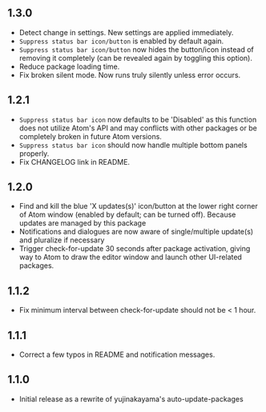 ## 1.3.0
* Detect change in settings. New settings are applied immediately.
* `Suppress status bar icon/button` is enabled by default again.
* `Suppress status bar icon/button` now hides the button/icon instead of removing it completely (can be revealed again by toggling this option).
* Reduce package loading time.
* Fix broken silent mode. Now runs truly silently unless error occurs.


## 1.2.1
* `Suppress status bar icon` now defaults to be 'Disabled' as this function does not utilize Atom's API and may conflicts with other packages or be completely broken in future Atom versions.
* `Suppress status bar icon` should now handle multiple bottom panels properly.
* Fix CHANGELOG link in README.


## 1.2.0
* Find and kill the blue 'X updates(s)' icon/button at the lower right corner of Atom window (enabled by default; can be turned off). Because updates are managed by this package
* Notifications and dialogues are now aware of single/multiple update(s) and pluralize if necessary
* Trigger check-for-update 30 seconds after package activation, giving way to Atom to draw the editor window and launch other UI-related packages.


## 1.1.2
* Fix minimum interval between check-for-update should not be < 1 hour.


## 1.1.1
* Correct a few typos in README and notification messages.


## 1.1.0
* Initial release as a rewrite of yujinakayama's auto-update-packages
